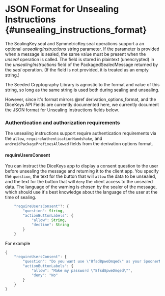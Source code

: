 # JSON Format for Unsealing Instructions {#unsealing_instructions_format}

The SealingKey.seal and SymmetricKey.seal operations support a an optional _unsealingInstructions_ string parameter.
If the parameter is provided when a message is sealed, the same value must be present when the _unseal_
operation is called.  The field is stored in plaintext (unencrypted) in the _unsealingInstructions_
field of the PackagedSealedMessage returned by the _seal_ operation. (If the field is not provided, it is treated
as an empty string.)

The Seeded Cryptography Library is agnostic to the format and value of this string, so long as
the same string is used both during sealing and unsealing.

However, since it's format mirrors @ref derivation_options_format, and the DiceKeys API Fields
are currently documented here, we currently document the JSON format for Unsealing Instructions
fields below.

### Authentication and authorization requirements

The unsealing instructions support require authentication requirements via the
`allow`, `requireAuthenticationHandshake`, and `androidPackagePrefixesAllowed` fields
from the derivation options format.

#### requireUsersConsent

You can instruct the DiceKeys app to display a consent question to the user
before unsealing the message and returning it to the client app.
You specify the `question`, the text for the button that will `allow` the data
to be unsealed, and the text for the button that will `deny` the client access
to the unsealed data.
The language of the warning is chosen by the sealer of the message, which should use
it's best knowledge about the language of the user at the time of sealing.

```TypeScript
    "requireUsersConsent"?: {
        "question": String,
        "actionButtonLabels": {
            "allow": String,
            "decline": String 
        }
    }
```

For example
```TypeScript
{
    "requireUsersConsent": {
        "question": "Do you want use \"8fsd8pweDmqed\" as your SpoonerMail account password and remove your current password?",
        "actionButtonLabels": {
            "allow": "Make my password \"8fsd8pweDmqed\"",
            "deny": "No" 
        }
    }
}
```
